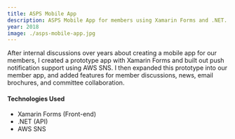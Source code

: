 ```yaml
---
title: ASPS Mobile App
description: ASPS Mobile App for members using Xamarin Forms and .NET.
year: 2018
image: ./asps-mobile-app.jpg
---
```


After internal discussions over years about creating a mobile app for our members, I created a prototype app with Xamarin Forms and built out push notification support using AWS SNS. I then expanded this prototype into our member app, and added features for member discussions, news, email brochures, and committee collaboration.

#### Technologies Used

* Xamarin Forms (Front-end)
* .NET (API)
* AWS SNS